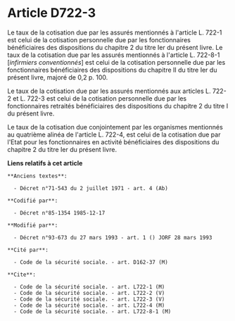 # Article D722-3

Le taux de la cotisation due par les assurés mentionnés à l'article L. 722-1 est celui de la cotisation personnelle due par
les fonctionnaires bénéficiaires des dispositions du chapitre 2 du titre Ier du présent livre. Le taux de la cotisation due
par les assurés mentionnés à l'article L. 722-8-1 [*infirmiers conventionnés*] est celui de la cotisation personnelle due par
les fonctionnaires bénéficiaires des dispositions du chapitre II du titre Ier du présent livre, majoré de 0,2 p. 100.

Le taux de la cotisation due par les assurés mentionnés aux articles L. 722-2 et L. 722-3 est celui de la cotisation
personnelle due par les fonctionnaires retraités bénéficiaires des dispositions du chapitre 2 du titre I du présent livre. 

Le taux de la cotisation due conjointement par les organismes mentionnés au quatrième alinéa de l'article L. 722-4, est celui
de la cotisation due par l'Etat pour les fonctionnaires en activité bénéficiaires des dispositions du chapitre 2 du titre Ier
du présent livre.

**Liens relatifs à cet article**

	**Anciens textes**:

	  - Décret n°71-543 du 2 juillet 1971 - art. 4 (Ab)

	**Codifié par**:

	  - Décret n°85-1354 1985-12-17

	**Modifié par**:

	  - Décret n°93-673 du 27 mars 1993 - art. 1 () JORF 28 mars 1993

	**Cité par**:

	  - Code de la sécurité sociale. - art. D162-37 (M)

	**Cite**:

	  - Code de la sécurité sociale. - art. L722-1 (M)
	  - Code de la sécurité sociale. - art. L722-2 (V)
	  - Code de la sécurité sociale. - art. L722-3 (V)
	  - Code de la sécurité sociale. - art. L722-4 (M)
	  - Code de la sécurité sociale. - art. L722-8-1 (M)
